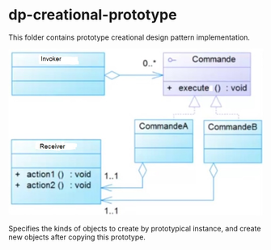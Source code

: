 dp-creational-prototype
==========================

This folder contains prototype creational design pattern implementation.

![alt text](https://github.com/FaroukBENGHARSSALLAH/design-pattern/blob/master/dp-behavioral/dp-behavioral-command/dp-behavioral-command.jpg "factory pattern")

Specifies the kinds of objects to create by prototypical instance, and create new objects after copying this prototype.
